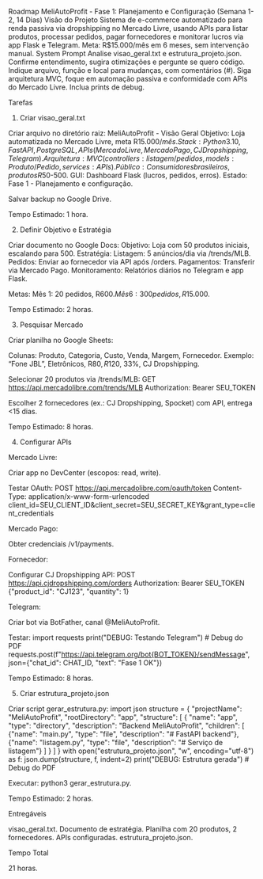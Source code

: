 Roadmap MeliAutoProfit - Fase 1: Planejamento e Configuração (Semana 1-2, 14 Dias)
Visão do Projeto
Sistema de e-commerce automatizado para renda passiva via dropshipping no Mercado Livre, usando APIs para listar produtos, processar pedidos, pagar fornecedores e monitorar lucros via app Flask e Telegram. Meta: R$15.000/mês em 6 meses, sem intervenção manual.
System Prompt
Analise visao_geral.txt e estrutura_projeto.json. Confirme entendimento, sugira otimizações e pergunte se quero código. Indique arquivo, função e local para mudanças, com comentários (#). Siga arquitetura MVC, foque em automação passiva e conformidade com APIs do Mercado Livre. Inclua prints de debug.

Tarefas
1. Criar visao_geral.txt

Criar arquivo no diretório raiz:
MeliAutoProfit - Visão Geral
Objetivo: Loja automatizada no Mercado Livre, meta R$15.000/mês.
Stack: Python 3.10, FastAPI, PostgreSQL, APIs (Mercado Livre, Mercado Pago, CJ Dropshipping, Telegram).
Arquitetura: MVC (controllers: listagem/pedidos, models: Produto/Pedido, services: APIs).
Público: Consumidores brasileiros, produtos R$50-500.
GUI: Dashboard Flask (lucros, pedidos, erros).
Estado: Fase 1 - Planejamento e configuração.


Salvar backup no Google Drive.

Tempo Estimado: 1 hora.


2. Definir Objetivo e Estratégia

Criar documento no Google Docs:
Objetivo: Loja com 50 produtos iniciais, escalando para 500.
Estratégia:
Listagem: 5 anúncios/dia via /trends/MLB.
Pedidos: Enviar ao fornecedor via API após /orders.
Pagamentos: Transferir via Mercado Pago.
Monitoramento: Relatórios diários no Telegram e app Flask.


Metas:
Mês 1: 20 pedidos, R$600.
Mês 6: 300 pedidos, R$15.000.




Tempo Estimado: 2 horas.

3. Pesquisar Mercado

Criar planilha no Google Sheets:

Colunas: Produto, Categoria, Custo, Venda, Margem, Fornecedor.
Exemplo: “Fone JBL”, Eletrônicos, R$80, R$120, 33%, CJ Dropshipping.


Selecionar 20 produtos via /trends/MLB:
GET https://api.mercadolibre.com/trends/MLB
Authorization: Bearer SEU_TOKEN


Escolher 2 fornecedores (ex.: CJ Dropshipping, Spocket) com API, entrega <15 dias.

Tempo Estimado: 8 horas.


4. Configurar APIs

Mercado Livre:

Criar app no DevCenter (escopos: read, write).

Testar OAuth:
POST https://api.mercadolibre.com/oauth/token
Content-Type: application/x-www-form-urlencoded
client_id=SEU_CLIENT_ID&client_secret=SEU_SECRET_KEY&grant_type=client_credentials




Mercado Pago:

Obter credenciais /v1/payments.


Fornecedor:

Configurar CJ Dropshipping API:
POST https://api.cjdropshipping.com/orders
Authorization: Bearer SEU_TOKEN
{"product_id": "CJ123", "quantity": 1}




Telegram:

Criar bot via BotFather, canal @MeliAutoProfit.

Testar:
import requests
print("DEBUG: Testando Telegram")  # Debug do PDF
requests.post(f"https://api.telegram.org/bot{BOT_TOKEN}/sendMessage", json={"chat_id": CHAT_ID, "text": "Fase 1 OK"})




Tempo Estimado: 8 horas.


5. Criar estrutura_projeto.json

Criar script gerar_estrutura.py:
import json
structure = {
    "projectName": "MeliAutoProfit",
    "rootDirectory": "app",
    "structure": [
        {
            "name": "app",
            "type": "directory",
            "description": "Backend MeliAutoProfit",
            "children": [
                {"name": "main.py", "type": "file", "description": "# FastAPI backend"},
                {"name": "listagem.py", "type": "file", "description": "# Serviço de listagem"}
            ]
        }
    ]
}
with open("estrutura_projeto.json", "w", encoding="utf-8") as f:
    json.dump(structure, f, indent=2)
print("DEBUG: Estrutura gerada")  # Debug do PDF


Executar: python3 gerar_estrutura.py.

Tempo Estimado: 2 horas.


Entregáveis

visao_geral.txt.
Documento de estratégia.
Planilha com 20 produtos, 2 fornecedores.
APIs configuradas.
estrutura_projeto.json.

Tempo Total

21 horas.

